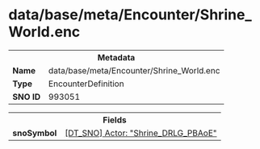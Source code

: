 <h1>data/base/meta/Encounter/Shrine_World.enc</h1><table><tr><th colspan="100%">Metadata</th></tr><tr><td><b>Name</b></td><td>data/base/meta/Encounter/Shrine_World.enc</td></tr><tr><td><b>Type</b></td><td>EncounterDefinition</td></tr><tr><td><b>SNO ID</b></td><td>993051</td></tr></table>

<table><tr><th colspan="100%">Fields</th></tr><tr><td><b>snoSymbol</b></td><td><a href="..\Actor\Shrine_DRLG_PBAoE.acr.md">[DT_SNO] Actor: "Shrine_DRLG_PBAoE"</a></td></tr></table>

